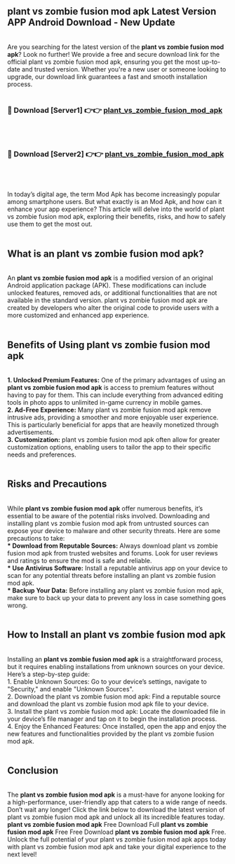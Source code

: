 ## plant vs zombie fusion mod apk Latest Version APP Android Download - New Update
<br>
Are you searching for the latest version of the <strong>plant vs zombie fusion mod apk</strong>? Look no further! We provide a free and secure download link for the official plant vs zombie fusion mod apk, ensuring you get the most up-to-date and trusted version. Whether you're a new user or someone looking to upgrade, our download link guarantees a fast and smooth installation process.
<br>
<br>
<h3>🔴 Download [Server1] 👉👉 <a href="https://modyolo.store/plant+vs+zombie+fusion+mod+apk">plant_vs_zombie_fusion_mod_apk</a></h3><br>
<br>
<h3>🔴 Download [Server2] 👉👉 <a href="https://modyolo.store/plant+vs+zombie+fusion+mod+apk">plant_vs_zombie_fusion_mod_apk</a></h3><br>
<br>
<br>
In today’s digital age, the term Mod Apk has become increasingly popular among smartphone users. But what exactly is an Mod Apk, and how can it enhance your app experience? This article will delve into the world of plant vs zombie fusion mod apk, exploring their benefits, risks, and how to safely use them to get the most out.
<br>
<br>
<h2>What is an plant vs zombie fusion mod apk?</h2>
<br>
An <strong>plant vs zombie fusion mod apk</strong> is a modified version of an original Android application package (APK). These modifications can include unlocked features, removed ads, or additional functionalities that are not available in the standard version. plant vs zombie fusion mod apk are created by developers who alter the original code to provide users with a more customized and enhanced app experience.
<br>
<br>
<h2>Benefits of Using plant vs zombie fusion mod apk</h2>
<br>
<strong> 1. Unlocked Premium Features:</strong> One of the primary advantages of using an <strong>plant vs zombie fusion mod apk</strong> is access to premium features without having to pay for them. This can include everything from advanced editing tools in photo apps to unlimited in-game currency in mobile games.
<br>
<strong> 2. Ad-Free Experience:</strong> Many plant vs zombie fusion mod apk remove intrusive ads, providing a smoother and more enjoyable user experience. This is particularly beneficial for apps that are heavily monetized through advertisements.
<br>
<strong> 3. Customization:</strong> plant vs zombie fusion mod apk often allow for greater customization options, enabling users to tailor the app to their specific needs and preferences.
<br>
<br>
<h2>Risks and Precautions</h2>
<br>
While <strong>plant vs zombie fusion mod apk</strong> offer numerous benefits, it’s essential to be aware of the potential risks involved. Downloading and installing plant vs zombie fusion mod apk from untrusted sources can expose your device to malware and other security threats. Here are some precautions to take:
<br>
<strong> * Download from Reputable Sources:</strong> Always download plant vs zombie fusion mod apk from trusted websites and forums. Look for user reviews and ratings to ensure the mod is safe and reliable.
<br>
<strong> * Use Antivirus Software:</strong> Install a reputable antivirus app on your device to scan for any potential threats before installing an plant vs zombie fusion mod apk.
<br>
<strong> * Backup Your Data:</strong> Before installing any plant vs zombie fusion mod apk, make sure to back up your data to prevent any loss in case something goes wrong.
<br>
<br>
<h2>How to Install an plant vs zombie fusion mod apk</h2>
<br>
Installing an <strong>plant vs zombie fusion mod apk</strong> is a straightforward process, but it requires enabling installations from unknown sources on your device. Here’s a step-by-step guide:
<br>
 1. Enable Unknown Sources: Go to your device’s settings, navigate to "Security," and enable "Unknown Sources".
<br>
 2. Download the plant vs zombie fusion mod apk: Find a reputable source and download the plant vs zombie fusion mod apk file to your device.
<br>
 3. Install the plant vs zombie fusion mod apk: Locate the downloaded file in your device’s file manager and tap on it to begin the installation process.
<br>
 4. Enjoy the Enhanced Features: Once installed, open the app and enjoy the new features and functionalities provided by the plant vs zombie fusion mod apk.
<br>
<br>
<h2><strong>Conclusion</strong></h2>
<br>
The <strong>plant vs zombie fusion mod apk</strong> is a must-have for anyone looking for a high-performance, user-friendly app that caters to a wide range of needs. Don’t wait any longer! Click the link below to download the latest version of plant vs zombie fusion mod apk and unlock all its incredible features today.
<br>
<strong>plant vs zombie fusion mod apk</strong> Free Download Full <strong>plant vs zombie fusion mod apk</strong> Free Free Download <strong>plant vs zombie fusion mod apk</strong> Free.
<br>
Unlock the full potential of your plant vs zombie fusion mod apk apps today with plant vs zombie fusion mod apk and take your digital experience to the next level!